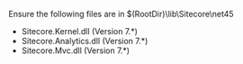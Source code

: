 Ensure the following files are in $(RootDir)\lib\Sitecore\net45

* Sitecore.Kernel.dll (Version 7.*)
* Sitecore.Analytics.dll (Version 7.*)
* Sitecore.Mvc.dll (Version 7.*)